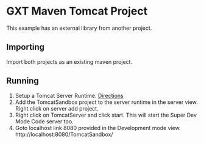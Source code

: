 # GXT Maven Tomcat Project 
This example has an external library from another project. 

## Importing
Import both projects as an existing maven project. 

## Running
1. Setup a Tomcat Server Runtime. [Directions](http://gwt-plugins.github.io/documentation/gwt-eclipse-plugin/servers/Tomcat.html)
2. Add the TomcatSandbox project to the server runtime in the server view. Right click on server add project. 
3. Right click on TomcatServer and click start. This will start the Super Dev Mode Code server too. 
4. Goto localhost link 8080 provided in the Development mode view. http://localhost:8080/TomcatSandbox/
